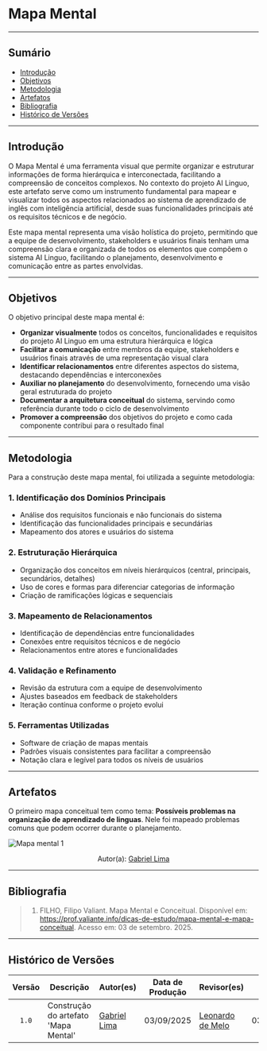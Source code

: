# Mapa Mental

---

## Sumário

- [Introdução](#Introdução)
- [Objetivos](#Objetivos)
- [Metodologia](#Metodologia)
- [Artefatos](#Artefatos)
- [Bibliografia](#bibliografia)
- [Histórico de Versões](#histórico-de-versões)

---

## Introdução

O Mapa Mental é uma ferramenta visual que permite organizar e estruturar informações de forma hierárquica e interconectada, facilitando a compreensão de conceitos complexos. No contexto do projeto AI Linguo, este artefato serve como um instrumento fundamental para mapear e visualizar todos os aspectos relacionados ao sistema de aprendizado de inglês com inteligência artificial, desde suas funcionalidades principais até os requisitos técnicos e de negócio.

Este mapa mental representa uma visão holística do projeto, permitindo que a equipe de desenvolvimento, stakeholders e usuários finais tenham uma compreensão clara e organizada de todos os elementos que compõem o sistema AI Linguo, facilitando o planejamento, desenvolvimento e comunicação entre as partes envolvidas.

---

## Objetivos

O objetivo principal deste mapa mental é:

- **Organizar visualmente** todos os conceitos, funcionalidades e requisitos do projeto AI Linguo em uma estrutura hierárquica e lógica
- **Facilitar a comunicação** entre membros da equipe, stakeholders e usuários finais através de uma representação visual clara
- **Identificar relacionamentos** entre diferentes aspectos do sistema, destacando dependências e interconexões
- **Auxiliar no planejamento** do desenvolvimento, fornecendo uma visão geral estruturada do projeto
- **Documentar a arquitetura conceitual** do sistema, servindo como referência durante todo o ciclo de desenvolvimento
- **Promover a compreensão** dos objetivos do projeto e como cada componente contribui para o resultado final

---

## Metodologia

Para a construção deste mapa mental, foi utilizada a seguinte metodologia:

### **1. Identificação dos Domínios Principais**
- Análise dos requisitos funcionais e não funcionais do sistema
- Identificação das funcionalidades principais e secundárias
- Mapeamento dos atores e usuários do sistema

### **2. Estruturação Hierárquica**
- Organização dos conceitos em níveis hierárquicos (central, principais, secundários, detalhes)
- Uso de cores e formas para diferenciar categorias de informação
- Criação de ramificações lógicas e sequenciais

### **3. Mapeamento de Relacionamentos**
- Identificação de dependências entre funcionalidades
- Conexões entre requisitos técnicos e de negócio
- Relacionamentos entre atores e funcionalidades

### **4. Validação e Refinamento**
- Revisão da estrutura com a equipe de desenvolvimento
- Ajustes baseados em feedback de stakeholders
- Iteração contínua conforme o projeto evolui

### **5. Ferramentas Utilizadas**
- Software de criação de mapas mentais
- Padrões visuais consistentes para facilitar a compreensão
- Notação clara e legível para todos os níveis de usuários

---

## Artefatos

O primeiro mapa conceitual tem como tema: **Possíveis problemas na organização de aprendizado de linguas**. Nele foi mapeado problemas comuns que podem ocorrer durante o planejamento.

![Mapa mental 1](/assets/artefatos/MapaMental.png)
<center> Autor(a): <a href="https://github.com/gabriel-lima258" target = "_blank">Gabriel Lima</a></center>

---

## Bibliografia

>  1. FILHO, Filipo Valiant. Mapa Mental e Conceitual. Disponível em: <https://prof.valiante.info/dicas-de-estudo/mapa-mental-e-mapa-conceitual>. Acesso em: 03 de setembro. 2025.


---

## Histórico de Versões

| Versão | Descrição | Autor(es) | Data de Produção | Revisor(es) | Data de Revisão | Incremento do Revisor|
| :----: | --------- | --------- | :--------------: | ----------- | :-------------: | :-------------: |
| `1.0` | Construção do artefato 'Mapa Mental'| [Gabriel Lima](https://github.com/gabriel-lima258) | 03/09/2025 | [Leonardo de Melo](https://github.com/leozinlima)  | 03/09/2025  |   |